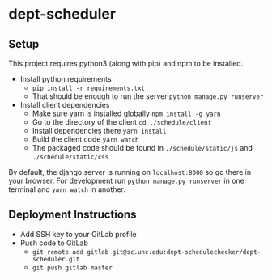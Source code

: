 # dept-scheduler

## Setup
This project requires python3 (along with pip) and npm to be installed.

* Install python requirements 
  * `pip install -r requirements.txt`
  * That should be enough to run the server `python manage.py runserver`
* Install client dependencies 
  * Make sure yarn is installed globally `npm install -g yarn`
  * Go to the directory of the client `cd ./schedule/client`
  * Install dependencies there `yarn install`
  * Build the client code `yarn watch`
  * The packaged code should be found in `./schedule/static/js` and `./schedule/static/css`

By default, the django server is running on `localhost:8000` so go there in your browser. For development run `python manage.py runserver` in one terminal and `yarn watch` in another.

## Deployment Instructions

* Add SSH key to your GitLab profile
* Push code to GitLab
  * `git remote add gitlab git@sc.unc.edu:dept-schedulechecker/dept-scheduler.git`
  * `git push gitlab master`
